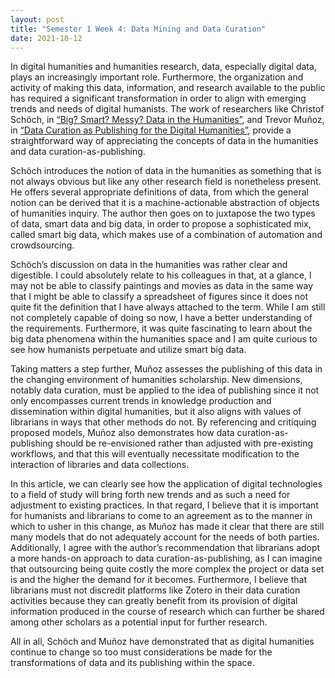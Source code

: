 ```yaml
---
layout: post
title: "Semester 1 Week 4: Data Mining and Data Curation"
date: 2021-10-12
---
```

In digital humanities and humanities research, data, especially digital data, plays an increasingly important role. Furthermore, the organization and activity of making this data, information, and research available to the public has required a significant transformation in order to align with emerging trends and needs of digital humanists. The work of researchers like Christof Schöch, in [“Big? Smart? Messy? Data in the Humanities”][Schoch ref], and Trevor Muñoz, in [“Data Curation as Publishing for the Digital Humanities”][Munoz ref], provide a straightforward way of appreciating the concepts of data in the humanities and data curation-as-publishing.

Schöch introduces the notion of data in the humanities as something that is not always obvious but like any other research field is nonetheless present. He offers several appropriate definitions of data, from which the general notion can be derived that it is a machine-actionable abstraction of objects of humanities inquiry. The author then goes on to juxtapose the two types of data, smart data and big data, in order to propose a sophisticated mix, called smart big data, which makes use of a combination of automation and crowdsourcing.

Schöch’s discussion on data in the humanities was rather clear and digestible. I could absolutely relate to his colleagues in that, at a glance, I may not be able to classify paintings and movies as data in the same way that I might be able to classify a spreadsheet of figures since it does not quite fit the definition that I have always attached to the term. While I am still not completely capable of doing so now, I have a better understanding of the requirements. Furthermore, it was quite fascinating to learn about the big data phenomena within the humanities space and I am quite curious to see how humanists perpetuate and utilize smart big data.

Taking matters a step further, Muñoz assesses the publishing of this data in the changing environment of humanities scholarship. New dimensions, notably data curation, must be applied to the idea of publishing since it not only encompasses current trends in knowledge production and dissemination within digital humanities, but it also aligns with values of librarians in ways that other methods do not. By referencing and critiquing proposed models, Muñoz also demonstrates how data curation-as-publishing should be re-envisioned rather than adjusted with pre-existing workflows, and that this will eventually necessitate modification to the interaction of libraries and data collections.

In this article, we can clearly see how the application of digital technologies to a field of study will bring forth new trends and as such a need for adjustment to existing practices. In that regard, I believe that it is important for humanists and librarians to come to an agreement as to the manner in which to usher in this change, as Muñoz has made it clear that there are still many models that do not adequately account for the needs of both parties. Additionally, I agree with the author’s recommendation that librarians adopt a more hands-on approach to data curation-as-publishing, as I can imagine that outsourcing being quite costly the more complex the project or data set is and the higher the demand for it becomes. Furthermore, I believe  that librarians must not discredit platforms like Zotero in their data curation activities because they can greatly benefit from its provision of digital information produced in the course of research which can further be shared among other scholars as a potential input for further research.

All in all, Schöch and Muñoz have demonstrated that as digital humanities continue to change so too must considerations be made for the transformations of data and its publishing within the space.

[Schoch ref]: http://journalofdigitalhumanities.org/2-3/big-smart-clean-messy-data-in-the-humanities/
[Munoz ref]: http://journalofdigitalhumanities.org/2-3/data-curation-as-publishing-for-the-digital-humanities/
